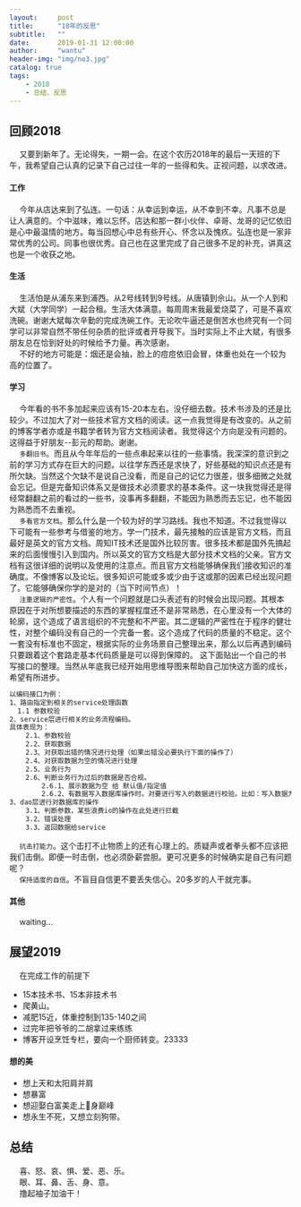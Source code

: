 ```yaml
---
layout:     post
title:      "18年的反思"
subtitle:   ""
date:       2019-01-31 12:00:00
author:     "wantu"
header-img: "img/no3.jpg"
catalog: true
tags:
    - 2018
    - 总结、反思
---
```

## 回顾2018
&nbsp;&#8195;又要到新年了。无论得失，一期一会。在这个农历2018年的最后一天班的下午，我希望自己认真的记录下自己过往一年的一些得和失。正视问题，以求改进。
#### 工作
&nbsp;&#8195;今年从店达来到了弘连。一句话：从幸运到幸运，从不幸到不幸。凡事不总是让人满意的。个中滋味，难以忘怀。店达和那一群小伙伴、卓哥、龙哥的记忆依旧是心中最温情的地方。每当回想心中总有些开心、怀念以及愧疚。弘连也是一家非常优秀的公司。同事也很优秀。自己也在这里完成了自己很多不足的补充，讲真这也是一个收获之地。

#### 生活
&nbsp;&#8195;生活怕是从浦东来到浦西。从2号线转到9号线。从唐镇到佘山。从一个人到和大斌（大学同学）一起合租。生活大体满意。每周周末我最爱烧菜了，可是不喜欢洗碗。谢谢大斌每次辛勤的完成洗碗工作。无论吹牛逼还是倒苦水也终究有一个同学可以非常自然不带任何杂质的批评或者开导我下。当时实际上不止大斌，有很多朋友总在恰到好处的时候给予力量。再次感谢。<br>
&nbsp;&#8195;不好的地方可能是：烟还是会抽，脸上的痘痘依旧会冒，体重也处在一个较为高的位置了。
#### 学习
&nbsp;&#8195;今年看的书不多加起来应该有15-20本左右。没仔细去数。技术书涉及的还是比较少。不过加大了对一些技术官方文档的阅读。这一点我觉得是有改变的。从之前的博客学者亦或是书籍学者转为官方文档阅读者。我觉得这个方向是没有问题的。这得益于好朋友--彭元的帮助。谢谢。<br>
&nbsp;&#8195;`多翻旧书`。而且从今年年后的一些点串起来以往的一些事情。我深深的意识到之前的学习方式存在巨大的问题。以往学东西还是求快了，好些基础的知识点还是有所欠缺。当然这个欠缺不是说自己没看，而是自己的记忆力很差，很多细微之处就会忘记。但是完备知识体系又是做技术必须要求的基本条件。这一块我觉得还是得经常翻翻之前的看过的一些书，没事再多翻翻，不能因为熟悉而去忘记，也不能因为熟悉而不去重视。<br>
&nbsp;&#8195;`多看官方文档`。那么什么是一个较为好的学习路线。我也不知道。不过我觉得以下可能有一些参考与借鉴的地方。学一门技术，最先接触的应该是官方文档，而且最好是英文的官方文档。周知IT技术还是国外比较厉害。很多技术都是国外先搞起来的后面慢慢引入到国内。所以英文的官方文档是大部分技术文档的父亲。官方文档有这很详细的说明以及使用的注意点。而且官方文档能够确保我们接收知识的准确度。不像博客以及论坛。很多知识可能或多或少由于这或那的因素已经出现问题了。它能够确保你学的是对的（当下时间节点）！<br>
&nbsp;&#8195;`注重逻辑的严密性`。个人有一个问题就是口头表述有的时候会出现问题。其根本原因在于对所想要描述的东西的掌握程度还不是非常熟悉，在心里没有一个大体的轮廓，这个造成了语言组织的不完整和不严密。其二逻辑的严密性在于程序的健壮性，对整个编码没有自己的一个完备一套。这个造成了代码的质量的不稳定。这个一套没有标准也不固定，根据实际的业务场景自己整理出来，那么以后再遇到编码只要跟着这个套路走基本代码质量是可以得到保障的。
这下面贴出一个自己的书写接口的整理。当然从年底我已经开始用思维导图来帮助自己加快这方面的成长，希望有所进步。<br>
```md
以编码接口为例：
1、路由指定到相关的service处理函数
  1.1 参数校验
2、service层进行相关的业务流程编码。
具体表现为：
    2.1、参数校验
    2.2、获取数据
    2.3、对获取出错的情况进行处理（如果出错没必要执行下面的操作了）
    2.4、对获取数据为空的情况进行处理
    2.5、业务行为
    2.6、判断业务行为过后的数据是否合规。
        2.6.1、展示数据为空 给 默认值/指定值
        2.6.2、有数据写入数据库操作时。对要进行写入的数据进行校验。比如：写入数据为空，那么就不进行写入操作。如果不判断轻则浪费一次io，重则有些api会报错。
3、dao层进行对数据库的操作
    3.1、判断参数，某些浪费io的操作在此处进行拦截
    3.2、错误处理
    3.3、返回数据给service        
```
&nbsp;&#8195;`抗击打能力`。这个击打不止物质上的还有心理上的。质疑声或者拳头都不应该把我们击倒。即便一时击倒，也必须卧薪尝胆。更可况更多的时候确实是自己有问题呢？<br>
&nbsp;&#8195;`保持适度的自信`。不盲目自信更不要丢失信心。20多岁的人干就完事。<br>

#### 其他
&nbsp;&#8195;waiting...


## 展望2019
&nbsp;&#8195;在完成工作的前提下<br>
* 15本技术书、15本非技术书
* 爬黄山。
* 减肥15近，体重控制到135-140之间
* 过完年把爷爷的二胡拿过来练练
* 博客开设烹饪专栏，要向一个厨师转变。23333
#### 想的美
* 想上天和太阳肩并肩
* 想暴富
* 想迎娶白富美走上🐶身巅峰
* 想永生不死，又想立刻狗带。

## 总结
&nbsp;&#8195;喜、怒、哀、惧、爱、恶、乐。<br>
&nbsp;&#8195;眼、耳、鼻、舌、身、意。<br>
&nbsp;&#8195;撸起袖子加油干！
